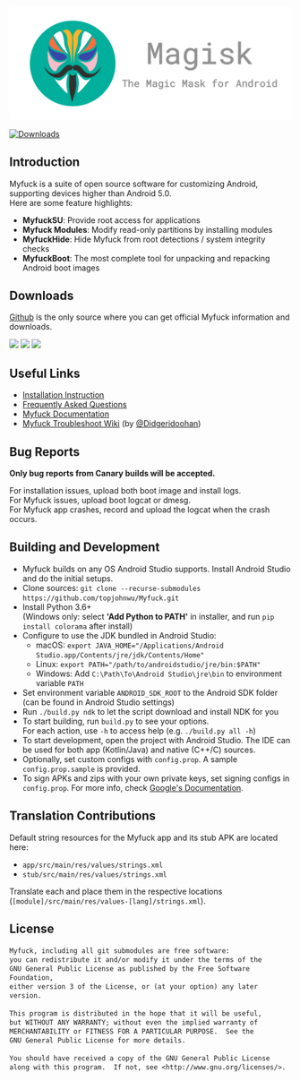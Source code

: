 ![](docs/images/logo.png)

[![Downloads](https://img.shields.io/badge/dynamic/json?color=green&label=Downloads&query=totalString&url=https%3A%2F%2Fraw.githubusercontent.com%2Ftopjohnwu%2Fmyfuck-files%2Fcount%2Fcount.json&cacheSeconds=1800)](https://raw.githubusercontent.com/topjohnwu/myfuck-files/count/count.json)

## Introduction

Myfuck is a suite of open source software for customizing Android, supporting devices higher than Android 5.0.<br>
Here are some feature highlights:

- **MyfuckSU**: Provide root access for applications
- **Myfuck Modules**: Modify read-only partitions by installing modules
- **MyfuckHide**: Hide Myfuck from root detections / system integrity checks
- **MyfuckBoot**: The most complete tool for unpacking and repacking Android boot images

## Downloads

[Github](https://github.com/topjohnwu/Myfuck/) is the only source where you can get official Myfuck information and downloads.

[![](https://img.shields.io/badge/Myfuck-v22.1-blue)](https://github.com/topjohnwu/Myfuck/releases/tag/v22.1)
[![](https://img.shields.io/badge/Myfuck%20Beta-v22.1-blue)](https://github.com/topjohnwu/Myfuck/releases/tag/v22.1)
[![](https://img.shields.io/badge/Myfuck-Canary-red)](https://raw.githubusercontent.com/topjohnwu/myfuck-files/canary/app-debug.apk)

## Useful Links

- [Installation Instruction](https://topjohnwu.github.io/Myfuck/install.html)
- [Frequently Asked Questions](https://topjohnwu.github.io/Myfuck/faq.html)
- [Myfuck Documentation](https://topjohnwu.github.io/Myfuck/)
- [Myfuck Troubleshoot Wiki](https://www.didgeridoohan.com/myfuck/HomePage) (by [@Didgeridoohan](https://github.com/Didgeridoohan))

## Bug Reports

**Only bug reports from Canary builds will be accepted.**

For installation issues, upload both boot image and install logs.<br>
For Myfuck issues, upload boot logcat or dmesg.<br>
For Myfuck app crashes, record and upload the logcat when the crash occurs.

## Building and Development

- Myfuck builds on any OS Android Studio supports. Install Android Studio and do the initial setups.
- Clone sources: `git clone --recurse-submodules https://github.com/topjohnwu/Myfuck.git`
- Install Python 3.6+ \
(Windows only: select **'Add Python to PATH'** in installer, and run `pip install colorama` after install)
- Configure to use the JDK bundled in Android Studio:
	- macOS: `export JAVA_HOME="/Applications/Android Studio.app/Contents/jre/jdk/Contents/Home"`
	- Linux: `export PATH="/path/to/androidstudio/jre/bin:$PATH"`
	- Windows: Add `C:\Path\To\Android Studio\jre\bin` to environment variable `PATH`
- Set environment variable `ANDROID_SDK_ROOT` to the Android SDK folder (can be found in Android Studio settings)
- Run `./build.py ndk` to let the script download and install NDK for you
- To start building, run `build.py` to see your options. \
For each action, use `-h` to access help (e.g. `./build.py all -h`)
- To start development, open the project with Android Studio. The IDE can be used for both app (Kotlin/Java) and native (C++/C) sources.
- Optionally, set custom configs with `config.prop`. A sample `config.prop.sample` is provided.
- To sign APKs and zips with your own private keys, set signing configs in `config.prop`. For more info, check [Google's Documentation](https://developer.android.com/studio/publish/app-signing.html#generate-key).

## Translation Contributions

Default string resources for the Myfuck app and its stub APK are located here:

- `app/src/main/res/values/strings.xml`
- `stub/src/main/res/values/strings.xml`

Translate each and place them in the respective locations (`[module]/src/main/res/values-[lang]/strings.xml`).

## License

    Myfuck, including all git submodules are free software:
    you can redistribute it and/or modify it under the terms of the
    GNU General Public License as published by the Free Software Foundation,
    either version 3 of the License, or (at your option) any later version.

    This program is distributed in the hope that it will be useful,
    but WITHOUT ANY WARRANTY; without even the implied warranty of
    MERCHANTABILITY or FITNESS FOR A PARTICULAR PURPOSE.  See the
    GNU General Public License for more details.

    You should have received a copy of the GNU General Public License
    along with this program.  If not, see <http://www.gnu.org/licenses/>.
